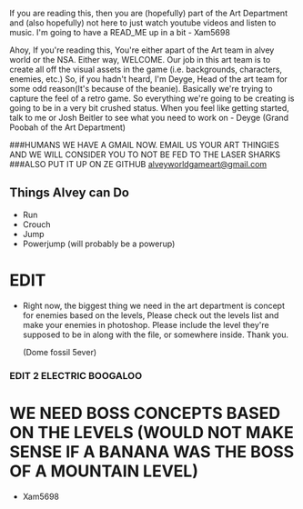 If you are reading this, then you are (hopefully) part of the Art Department and (also hopefully) not here to just watch youtube videos and listen to music. I'm going to have a READ_ME up in a bit - Xam5698

Ahoy, If you're reading this, You're either apart of the Art team in alvey world or the NSA. Either way, WELCOME.  Our job in this art team is to create all off the visual assets in the game (i.e. backgrounds, characters, enemies, etc.) So, if you hadn't heard, I'm Deyge, Head of the art team for some odd reason(It's because of the beanie).  Basically we're trying to capture the feel of a retro game.  So everything we're going to be creating is going to be in a very bit crushed status.  When you feel like getting started, talk to me or Josh Beitler to see what you need to work on - Deyge (Grand Poobah of the Art Department) 

###HUMANS WE HAVE A GMAIL NOW. EMAIL US YOUR ART THINGIES AND WE WILL CONSIDER YOU TO NOT BE FED TO THE LASER SHARKS
###ALSO PUT IT UP ON ZE GITHUB
alveyworldgameart@gmail.com

## Things Alvey can Do
* Run
* Crouch
* Jump
* Powerjump (will probably be a powerup)

# EDIT
- Right now, the biggest thing we need in the art department is concept for enemies based on the levels, Please check out the levels list and make your enemies in photoshop.  Please include the level they're supposed to be in along with the file, or somewhere inside. Thank you.

  (Dome fossil 5ever)

### EDIT 2 ELECTRIC BOOGALOO
# WE NEED BOSS CONCEPTS BASED ON THE LEVELS (WOULD NOT MAKE SENSE IF A BANANA WAS THE BOSS OF A MOUNTAIN LEVEL)
  - Xam5698
